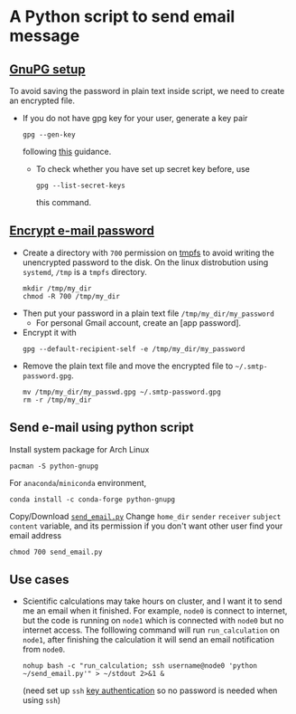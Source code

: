 # A Python script to send email message

## [GnuPG setup](https://wiki.archlinux.org/title/GnuPG#Usage)
To avoid saving the password in plain text inside script, we need to create an encrypted file.

- If you do not have gpg key for your user, generate a key pair 
  ```
  gpg --gen-key
  ```
  following [this](https://wiki.archlinux.org/title/GnuPG#Create_a_key_pair) guidance.

  - To check whether you have set up secret key before, use 
    ```
    gpg --list-secret-keys
    ```
    this command.


## [Encrypt e-mail password](https://wiki.archlinux.org/title/Msmtp#GnuPG)
- Create a directory with `700` permission on [tmpfs](https://wiki.archlinux.org/title/Tmpfs) to avoid writing the unencrypted password to the disk.
  On the linux distrobution using `systemd`, `/tmp` is a `tmpfs` directory.
  ```
  mkdir /tmp/my_dir
  chmod -R 700 /tmp/my_dir
  ```
- Then put your password in a plain text file `/tmp/my_dir/my_password` 
  - For personal Gmail account, create an [app password].
- Encrypt it with
  ```
  gpg --default-recipient-self -e /tmp/my_dir/my_password
  ```
- Remove the plain text file and move the encrypted file to `~/.smtp-password.gpg`.
  ```
  mv /tmp/my_dir/my_passwd.gpg ~/.smtp-password.gpg
  rm -r /tmp/my_dir
  ```

## Send e-mail using python script
  Install system package for Arch Linux
  ```
  pacman -S python-gnupg
  ```
  For `anaconda`/`miniconda` environment,
  ```
  conda install -c conda-forge python-gnupg 
  ```
  Copy/Download [`send_email.py`](https://github.com/Bai-Chiang/Linux_tinkering_notes/blob/9c4b855abfdb8334fe2512330309affcfa375b5e/python_send_email/send_email.py)
  Change `home_dir` `sender` `receiver` `subject` `content` variable,
  and its permission if you don't want other user find your email address
  ```
  chmod 700 send_email.py
  ```

## Use cases
- Scientific calculations may take hours on cluster, and I want it to send me an email when it finished.
  For example, `node0` is connect to internet,
  but the code is running on `node1` which is connected with `node0` but no internet access.
  The folllowing command will run  `run_calculation` on `node1`,
  after finishing the calculation it will send an email notification from `node0`.
  ```
  nohup bash -c "run_calculation; ssh username@node0 'python ~/send_email.py'" > ~/stdout 2>&1 &
  ```
  (need set up `ssh` [key authentication](https://wiki.archlinux.org/title/SSH_keys) so no password is needed when using `ssh`)
